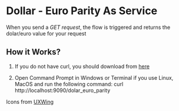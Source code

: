 
# Dollar - Euro Parity As Service
When you send a *GET request*, the flow is triggered and returns the dolar/euro value for your request

## How it Works?
1. If you do not have curl, you should download from [here](https://curl.se/download.html)

2. Open Command Prompt in Windows or Terminal if you use Linux, MacOS and run the following command:
       curl http://localhost:9090/dolar_euro_parity
       
Icons  from [UXWing](https://uxwing.com/)
